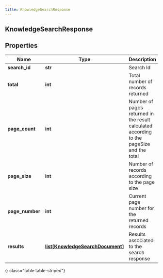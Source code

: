 ```yaml
---
title: KnowledgeSearchResponse
---
```

## KnowledgeSearchResponse

## Properties

|Name | Type | Description | Notes|
|------------ | ------------- | ------------- | -------------|
| **search_id** | **str** | Search Id | [optional] |
| **total** | **int** | Total number of records returned | [optional] |
| **page_count** | **int** | Number of pages returned in the result calculated according to the pageSize and the total | [optional] |
| **page_size** | **int** | Number of records according to the page size | [optional] |
| **page_number** | **int** | Current page number for the returned records | [optional] |
| **results** | [**list[KnowledgeSearchDocument]**](KnowledgeSearchDocument.html) | Results associated to the search response | [optional] |
{: class="table table-striped"}



